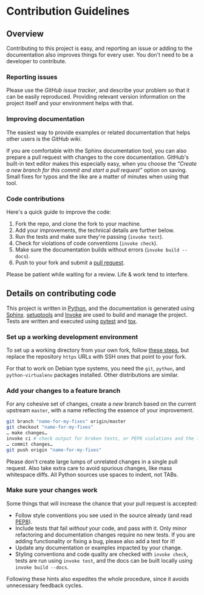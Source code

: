# Contribution Guidelines

## Overview

Contributing to this project is easy, and reporting an issue or adding to the documentation
also improves things for every user. You don't need to be a developer to contribute.


### Reporting issues

Please use the *GitHub issue tracker*, and describe your problem so that it can be easily
reproduced. Providing relevant version information on the project itself and your environment helps with that.


### Improving documentation

The easiest way to provide examples or related documentation that helps other users
is the *GitHub wiki*.

If you are comfortable with the Sphinx documentation tool, you can also prepare a
pull request with changes to the core documentation.
GitHub's built-in text editor makes this especially easy, when you choose the
_“Create a new branch for this commit and start a pull request”_ option on saving.
Small fixes for typos and the like are a matter of minutes when using that tool.


### Code contributions

Here's a quick guide to improve the code:

1. Fork the repo, and clone the fork to your machine.
1. Add your improvements, the technical details are further below.
1. Run the tests and make sure they're passing (`invoke test`).
1. Check for violations of code conventions (`invoke check`).
1. Make sure the documentation builds without errors (`invoke build --docs`).
1. Push to your fork and submit a [pull request](https://help.github.com/articles/using-pull-requests/).

Please be patient while waiting for a review. Life & work tend to interfere.


## Details on contributing code

This project is written in [Python](http://www.python.org/),
and the documentation is generated using [Sphinx](https://pypi.python.org/pypi/Sphinx).
[setuptools](https://packaging.python.org/en/latest/projects.html#setuptools)
and [Invoke](http://www.pyinvoke.org/) are used to build and manage the project.
Tests are written and executed using [pytest](http://pytest.org/) and
[tox](https://testrun.org/tox/ ).


### Set up a working development environment

To set up a working directory from your own fork,
follow [these steps](https://github.com/Build-The-Web/ok-deploy#contributing),
but replace the repository `https` URLs with SSH ones that point to your fork.

For that to work on Debian type systems, you need the
`git`, `python`, and `python-virtualenv`
packages installed. Other distributions are similar.


### Add your changes to a feature branch

For any cohesive set of changes, create a *new* branch based on the current upstream `master`,
with a name reflecting the essence of your improvement.

```sh
git branch "name-for-my-fixes" origin/master
git checkout "name-for-my-fixes"
… make changes…
invoke ci # check output for broken tests, or PEP8 violations and the like
… commit changes…
git push origin "name-for-my-fixes"
```

Please don't create large lumps of unrelated changes in a single pull request.
Also take extra care to avoid spurious changes, like mass whitespace diffs.
All Python sources use spaces to indent, not TABs.


### Make sure your changes work

Some things that will increase the chance that your pull request is accepted:

* Follow style conventions you see used in the source already (and read [PEP8](http://www.python.org/dev/peps/pep-0008/)).
* Include tests that fail *without* your code, and pass *with* it. Only minor refactoring and documentation changes require no new tests. If you are adding functionality or fixing a bug, please also add a test for it!
* Update any documentation or examples impacted by your change.
* Styling conventions and code quality are checked with `invoke check`, tests are run using `invoke test`, and the docs can be built locally using `invoke build --docs`.

Following these hints also expedites the whole procedure, since it avoids unnecessary feedback cycles.
